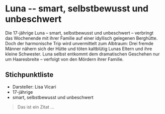# Luna -- smart, selbstbewusst und unbeschwert

Die 17-jährige Luna – smart, selbstbewusst und unbeschwert – verbringt das Wochenende mit ihrer Familie auf einer idyllisch gelegenen Berghütte. Doch der harmonische Trip wird unvermittelt zum Albtraum: Drei fremde Männer nähern sich der Hütte und töten kaltblütig Lunas Eltern und ihre kleine Schwester. Luna selbst entkommt dem dramatischen Geschehen nur um Haaresbreite – verfolgt von den Mördern ihrer Familie.

## Stichpunktliste
* Darsteller: Lisa Vicari
* 17-jährige 
* smart, selbstbewusst und unbeschwert 


> Das ist ein Zitat ...
